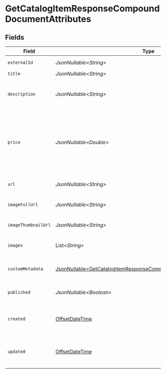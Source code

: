 # GetCatalogItemResponseCompoundDocumentAttributes


## Fields

| Field                                                                                                                                                                                                                                                                                                                                             | Type                                                                                                                                                                                                                                                                                                                                              | Required                                                                                                                                                                                                                                                                                                                                          | Description                                                                                                                                                                                                                                                                                                                                       | Example                                                                                                                                                                                                                                                                                                                                           |
| ------------------------------------------------------------------------------------------------------------------------------------------------------------------------------------------------------------------------------------------------------------------------------------------------------------------------------------------------- | ------------------------------------------------------------------------------------------------------------------------------------------------------------------------------------------------------------------------------------------------------------------------------------------------------------------------------------------------- | ------------------------------------------------------------------------------------------------------------------------------------------------------------------------------------------------------------------------------------------------------------------------------------------------------------------------------------------------- | ------------------------------------------------------------------------------------------------------------------------------------------------------------------------------------------------------------------------------------------------------------------------------------------------------------------------------------------------- | ------------------------------------------------------------------------------------------------------------------------------------------------------------------------------------------------------------------------------------------------------------------------------------------------------------------------------------------------- |
| `externalId`                                                                                                                                                                                                                                                                                                                                      | *JsonNullable\<String>*                                                                                                                                                                                                                                                                                                                           | :heavy_minus_sign:                                                                                                                                                                                                                                                                                                                                | The ID of the catalog item in an external system.                                                                                                                                                                                                                                                                                                 | SAMPLE-DATA-ITEM-1                                                                                                                                                                                                                                                                                                                                |
| `title`                                                                                                                                                                                                                                                                                                                                           | *JsonNullable\<String>*                                                                                                                                                                                                                                                                                                                           | :heavy_minus_sign:                                                                                                                                                                                                                                                                                                                                | The title of the catalog item.                                                                                                                                                                                                                                                                                                                    | Ocean Blue Shirt (Sample)                                                                                                                                                                                                                                                                                                                         |
| `description`                                                                                                                                                                                                                                                                                                                                     | *JsonNullable\<String>*                                                                                                                                                                                                                                                                                                                           | :heavy_minus_sign:                                                                                                                                                                                                                                                                                                                                | A description of the catalog item.                                                                                                                                                                                                                                                                                                                | Ocean blue cotton shirt with a narrow collar and buttons down the front and long sleeves. Comfortable fit and titled kaleidoscope patterns.                                                                                                                                                                                                       |
| `price`                                                                                                                                                                                                                                                                                                                                           | *JsonNullable\<Double>*                                                                                                                                                                                                                                                                                                                           | :heavy_minus_sign:                                                                                                                                                                                                                                                                                                                                | This field can be used to set the price on the catalog item, which is what gets displayed for the item when included in emails. For most price-update use cases, you will also want to update the `price` on any child variants, using the [Update Catalog Variant Endpoint](https://developers.klaviyo.com/en/reference/update_catalog_variant). | 42                                                                                                                                                                                                                                                                                                                                                |
| `url`                                                                                                                                                                                                                                                                                                                                             | *JsonNullable\<String>*                                                                                                                                                                                                                                                                                                                           | :heavy_minus_sign:                                                                                                                                                                                                                                                                                                                                | URL pointing to the location of the catalog item on your website.                                                                                                                                                                                                                                                                                 | https://via.placeholder.com/150                                                                                                                                                                                                                                                                                                                   |
| `imageFullUrl`                                                                                                                                                                                                                                                                                                                                    | *JsonNullable\<String>*                                                                                                                                                                                                                                                                                                                           | :heavy_minus_sign:                                                                                                                                                                                                                                                                                                                                | URL pointing to the location of a full image of the catalog item.                                                                                                                                                                                                                                                                                 | https://via.placeholder.com/300                                                                                                                                                                                                                                                                                                                   |
| `imageThumbnailUrl`                                                                                                                                                                                                                                                                                                                               | *JsonNullable\<String>*                                                                                                                                                                                                                                                                                                                           | :heavy_minus_sign:                                                                                                                                                                                                                                                                                                                                | URL pointing to the location of an image thumbnail of the catalog item                                                                                                                                                                                                                                                                            | https://via.placeholder.com/150                                                                                                                                                                                                                                                                                                                   |
| `images`                                                                                                                                                                                                                                                                                                                                          | List\<*String*>                                                                                                                                                                                                                                                                                                                                   | :heavy_minus_sign:                                                                                                                                                                                                                                                                                                                                | List of URLs pointing to the locations of images of the catalog item.                                                                                                                                                                                                                                                                             | [<br/>"https://via.placeholder.com/150"<br/>]                                                                                                                                                                                                                                                                                                     |
| `customMetadata`                                                                                                                                                                                                                                                                                                                                  | [JsonNullable\<GetCatalogItemResponseCompoundDocumentCustomMetadata>](../../models/components/GetCatalogItemResponseCompoundDocumentCustomMetadata.md)                                                                                                                                                                                            | :heavy_minus_sign:                                                                                                                                                                                                                                                                                                                                | Flat JSON blob to provide custom metadata about the catalog item. May not exceed 100kb.                                                                                                                                                                                                                                                           | {<br/>"Top Pick": true<br/>}                                                                                                                                                                                                                                                                                                                      |
| `published`                                                                                                                                                                                                                                                                                                                                       | *JsonNullable\<Boolean>*                                                                                                                                                                                                                                                                                                                          | :heavy_minus_sign:                                                                                                                                                                                                                                                                                                                                | Boolean value indicating whether the catalog item is published.                                                                                                                                                                                                                                                                                   | true                                                                                                                                                                                                                                                                                                                                              |
| `created`                                                                                                                                                                                                                                                                                                                                         | [OffsetDateTime](https://docs.oracle.com/javase/8/docs/api/java/time/OffsetDateTime.html)                                                                                                                                                                                                                                                         | :heavy_minus_sign:                                                                                                                                                                                                                                                                                                                                | Date and time when the catalog item was created, in ISO 8601 format (YYYY-MM-DDTHH:MM:SS.mmmmmm).                                                                                                                                                                                                                                                 | 2022-11-08T00:00:00+00:00                                                                                                                                                                                                                                                                                                                         |
| `updated`                                                                                                                                                                                                                                                                                                                                         | [OffsetDateTime](https://docs.oracle.com/javase/8/docs/api/java/time/OffsetDateTime.html)                                                                                                                                                                                                                                                         | :heavy_minus_sign:                                                                                                                                                                                                                                                                                                                                | Date and time when the catalog item was last updated, in ISO 8601 format (YYYY-MM-DDTHH:MM:SS.mmmmmm).                                                                                                                                                                                                                                            | 2022-11-08T00:00:00+00:00                                                                                                                                                                                                                                                                                                                         |